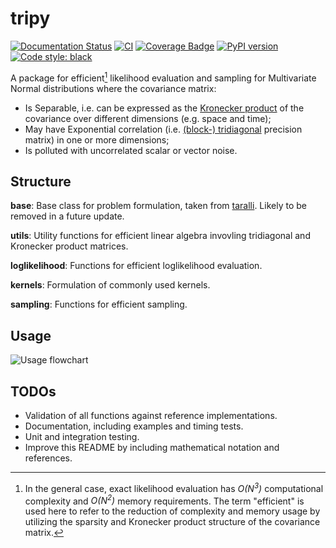 # tripy

[![Documentation Status](https://readthedocs.org/projects/lightkde/badge/?version=stable)](https://lightkde.readthedocs.io/en/stable/)
[![CI](https://github.com/TNO/tripy/actions/workflows/push.yml/badge.svg)](https://github.com/TNO/tripy/actions)
[![Coverage Badge](https://img.shields.io/endpoint?url=https://gist.githubusercontent.com/TNO/812e7f877bc9e67a4b692669ddc71030/raw/tripy_master_coverage.json)](https://en.wikipedia.org/wiki/Code_coverage)
[![PyPI version](https://img.shields.io/pypi/v/tri-py)](https://pypi.org/project/tri-py/)
[![Code style: black](https://img.shields.io/badge/code%20style-black-000000.svg)](https://github.com/psf/black)

A package for efficient[^1] likelihood evaluation and sampling for Multivariate Normal distributions where the covariance matrix:

* Is Separable, i.e. can be expressed as the [Kronecker product](https://en.wikipedia.org/wiki/Kronecker_product) of the covariance over different dimensions (e.g. space and time);
* May have Exponential correlation (i.e. [(block-) tridiagonal](https://en.wikipedia.org/wiki/Tridiagonal_matrix) precision matrix) in one or more dimensions;
* Is polluted with uncorrelated scalar or vector noise.

[^1]: In the general case, exact likelihood evaluation has *O(N<sup>3</sup>)* computational complexity and *O(N<sup>2</sup>)* memory requirements. The term "efficient" is used here to refer to the reduction of complexity and memory usage by utilizing the sparsity and Kronecker product structure of the covariance matrix.

## Structure
**base**: Base class for problem formulation, taken from [taralli](https://gitlab.com/tno-bim/taralli). Likely to be removed in a future update.

**utils**: Utility functions for efficient linear algebra invovling tridiagonal and Kronecker product matrices.

**loglikelihood**: Functions for efficient loglikelihood evaluation.

**kernels**: Formulation of commonly used kernels.

**sampling**: Functions for efficient sampling.

## Usage
![Usage flowchart](docs/figures/loglikelihood_selection_flowchart.png "Loglikelihood function selection flowchart")

## TODOs
* Validation of all functions against reference implementations.
* Documentation, including examples and timing tests.
* Unit and integration testing.
* Improve this README by including mathematical notation and references.
